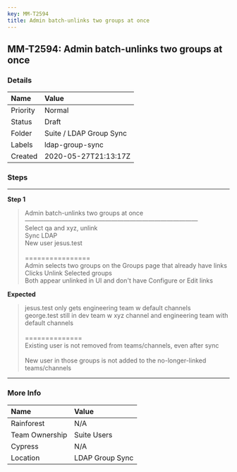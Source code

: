 ```yaml
---
key: MM-T2594
title: Admin batch-unlinks two groups at once
---
```


## MM-T2594: Admin batch-unlinks two groups at once

### Details

| Name     | Value                   |
| :------- | :---------------------- |
| Priority | Normal                  |
| Status   | Draft                   |
| Folder   | Suite / LDAP Group Sync |
| Labels   | ldap-group-sync         |
| Created  | 2020-05-27T21:13:17Z    |

### Steps

<hr/>

**Step 1**

> <article>Admin batch-unlinks two groups at once<br />&mdash;&mdash;&mdash;&mdash;&mdash;&mdash;&mdash;&mdash;&mdash;&mdash;&mdash;&mdash;&mdash;&mdash;&mdash;&mdash;&mdash;&mdash;&mdash;&mdash;&mdash;&mdash;&mdash;&mdash;&mdash;&mdash;&mdash;&mdash;<br />Select qa and xyz, unlink<br />Sync LDAP<br />New user jesus.test<br /><br />================<br />Admin selects two groups on the Groups page that already have links<br />Clicks Unlink Selected groups<br />Both appear unlinked in UI and don't have Configure or Edit links</article>

**Expected**

> <article>jesus.test only gets engineering team w default channels<br />george.test still in dev team w xyz channel and engineering team with default channels<br /><br />==============<br />Existing user is not removed from teams/channels, even after sync<br /><br />New user in those groups is not added to the no-longer-linked teams/channels</article>

<hr/>

### More Info

| Name           | Value           |
| :------------- | :-------------- |
| Rainforest     | N/A             |
| Team Ownership | Suite Users     |
| Cypress        | N/A             |
| Location       | LDAP Group Sync |
